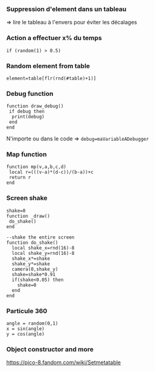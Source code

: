 ### Suppression d'element dans un tableau
=> lire le tableau à l'envers pour éviter les décalages

### Action a effectuer x% du temps
```
if (random(1) > 0.5)
```

### Random element from table
```
element=table[flr(rnd(#table)+1)]
```

### Debug function
```
function draw_debug()
 if debug then
  print(debug)
 end
end
```
N'importe ou dans le code
=> `debug=maVariableADebugger`


### Map function
```
function mp(v,a,b,c,d)
 local r=(((v-a)*(d-c))/(b-a))+c
 return r
end
```

### Screen shake
```
shake=0
function _draw()
 do_shake()
end

--shake the entire screen
function do_shake()
  local shake_x=rnd(16)-8
  local shake_y=rnd(16)-8
  shake_x*=shake
  shake_y*=shake
  camera(0,shake_y)
  shake=shake*0.91
  if(shake<0.05) then
    shake=0
  end
end
```

### Particule 360
```
angle = random(0,1)
x = sin(angle)
y = cos(angle)
```

### Object constructor and more
https://pico-8.fandom.com/wiki/Setmetatable
